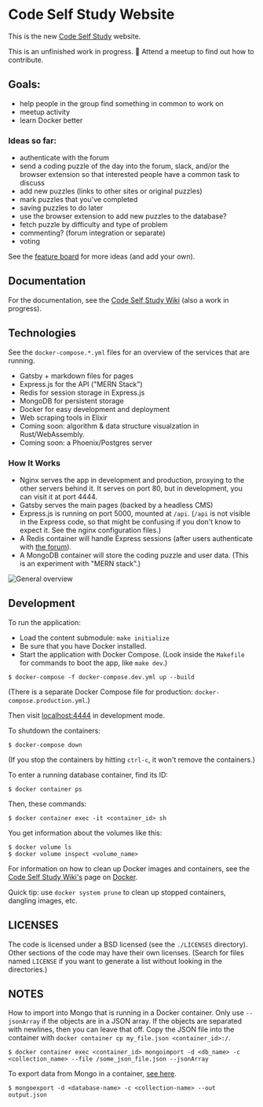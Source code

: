 # Code Self Study Website

This is the new [Code Self Study](https://codeselfstudy.com/) website.

This is an unfinished work in progress. :construction: Attend a meetup to find out how to contribute.

## Goals:

-   help people in the group find something in common to work on
-   meetup activity
-   learn Docker better

### Ideas so far:

-   authenticate with the forum
-   send a coding puzzle of the day into the forum, slack, and/or the browser extension so that interested people have a common task to discuss
-   add new puzzles (links to other sites or original puzzles)
-   mark puzzles that you've completed
-   saving puzzles to do later
-   use the browser extension to add new puzzles to the database?
-   fetch puzzle by difficulty and type of problem
-   commenting? (forum integration or separate)
-   voting

See the [feature board](https://github.com/codeselfstudy/codeselfstudy/projects/1) for more ideas (and add your own).

## Documentation

For the documentation, see the [Code Self Study Wiki](https://github.com/codeselfstudy/codeselfstudy_wiki) (also a work in progress).

## Technologies

See the `docker-compose.*.yml` files for an overview of the services that are running.

-   Gatsby + markdown files for pages
-   Express.js for the API ("MERN Stack")
-   Redis for session storage in Express.js
-   MongoDB for persistent storage
-   Docker for easy development and deployment
-   Web scraping tools in Elixir
-   Coming soon: algorithm & data structure visualzation in Rust/WebAssembly.
-   Coming soon: a Phoenix/Postgres server

### How It Works

-   Nginx serves the app in development and production, proxying to the other servers behind it. It serves on port 80, but in development, you can visit it at port 4444.
-   Gatsby serves the main pages (backed by a headless CMS)
-   Express.js is running on port 5000, mounted at `/api`. (`/api` is not visible in the Express code, so that might be confusing if you don't know to expect it. See the nginx configuration files.)
-   A Redis container will handle Express sessions (after users authenticate with [the forum](https://forum.codeselfstudy.com/)).
-   A MongoDB container will store the coding puzzle and user data. (This is an experiment with "MERN stack".)

![General overview](https://wiki.codeselfstudy.com/images/servers.png)

## Development

To run the application:

-   Load the content submodule: `make initialize`
-   Be sure that you have Docker installed.
-   Start the application with Docker Compose. (Look inside the `Makefile` for commands to boot the app, like `make dev`.)

```text
$ docker-compose -f docker-compose.dev.yml up --build
```

(There is a separate Docker Compose file for production: `docker-compose.production.yml`.)

Then visit [localhost:4444](http://localhost:4444/) in development mode.

To shutdown the containers:

```text
$ docker-compose down
```

(If you stop the containers by hitting `ctrl-c`, it won't remove the containers.)

To enter a running database container, find its ID:

```text
$ docker container ps
```

Then, these commands:

```text
$ docker container exec -it <container_id> sh
```

You get information about the volumes like this:

```text
$ docker volume ls
$ docker volume inspect <volume_name>
```

For information on how to clean up Docker images and containers, see the [Code Self Study Wiki's](https://wiki.codeselfstudy.com/) page on [Docker](https://wiki.codeselfstudy.com/guides/docker.html).

Quick tip: use `docker system prune` to clean up stopped containers, dangling images, etc.

## LICENSES

The code is licensed under a BSD licensed (see the `./LICENSES` directory). Other sections of the code may have their own licenses. (Search for files named `LICENSE` if you want to generate a list without looking in the directories.)


## NOTES

How to import into Mongo that is running in a Docker container. Only use `--jsonArray` if the objects are in a JSON array. If the objects are separated with newlines, then you can leave that off. Copy the JSON file into the container with `docker container cp my_file.json <container_id>:/`.

```text
$ docker container exec <container_id> mongoimport -d <db_name> -c <collection_name> --file /some_json_file.json --jsonArray
```

To export data from Mongo in a container, [see here](https://gist.github.com/JaniAnttonen/90945058ed41616f96d2cfa5f131bd09).

```text
$ mongoexport -d <database-name> -c <collection-name> --out output.json
```
